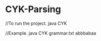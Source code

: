 # CYK-Parsing

//To run the project.
java CYK <GrammarFile> <Word>

//Example.
java CYK grammar.txt abbbabaa
